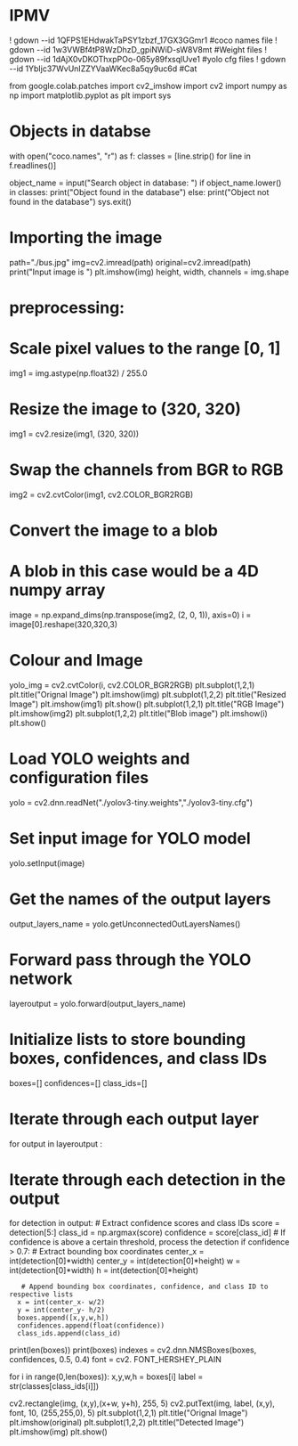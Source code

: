 # IPMV
! gdown --id 1QFPS1EHdwakTaPSY1zbzf_17GX3GGmr1   #coco names file
! gdown --id 1w3VWBf4tP8WzDhzD_gpiNWiD-sW8V8mt   #Weight files
! gdown --id 1dAjX0vDKOThxpPOo-065y89fxsqlUve1  #yolo cfg files
! gdown --id 1YbIjc37WvUnIZZYVaaWKec8a5qy9uc6d  #Cat




from google.colab.patches import cv2_imshow
import cv2
import numpy as np
import matplotlib.pyplot as plt
import sys




# Objects in databse
with open("coco.names", "r") as f:
    classes = [line.strip() for line in f.readlines()]




object_name = input("Search object in database: ")
if object_name.lower() in classes:
    print("Object found in the database")
else:
    print("Object not found in the database")
    sys.exit()
    
# Importing the image
path="./bus.jpg"
img=cv2.imread(path)
original=cv2.imread(path)
print("Input image is ")
plt.imshow(img)
height, width, channels = img.shape


# preprocessing:
# Scale pixel values to the range [0, 1]
img1 = img.astype(np.float32) / 255.0
# Resize the image to (320, 320)
img1 = cv2.resize(img1, (320, 320))
# Swap the channels from BGR to RGB
img2 = cv2.cvtColor(img1, cv2.COLOR_BGR2RGB)
# Convert the image to a blob
# A blob in this case would be a 4D numpy array
image = np.expand_dims(np.transpose(img2, (2, 0, 1)), axis=0)
i = image[0].reshape(320,320,3)

# Colour and Image
yolo_img = cv2.cvtColor(i, cv2.COLOR_BGR2RGB)
plt.subplot(1,2,1)
plt.title("Orignal Image")
plt.imshow(img)
plt.subplot(1,2,2)
plt.title("Resized Image")
plt.imshow(img1)
plt.show()
plt.subplot(1,2,1)
plt.title("RGB Image")
plt.imshow(img2)
plt.subplot(1,2,2)
plt.title("Blob image")
plt.imshow(i)
plt.show()

# Load YOLO weights and configuration files
yolo = cv2.dnn.readNet("./yolov3-tiny.weights","./yolov3-tiny.cfg")
# Set input image for YOLO model
yolo.setInput(image)
# Get the names of the output layers
output_layers_name = yolo.getUnconnectedOutLayersNames()
# Forward pass through the YOLO network
layeroutput = yolo.forward(output_layers_name)

# Initialize lists to store bounding boxes, confidences, and class IDs
boxes=[]
confidences=[]
class_ids=[]

# Iterate through each output layer
for output in layeroutput :
  # Iterate through each detection in the output
  for detection in output:
    # Extract confidence scores and class IDs
    score = detection[5:]
    class_id = np.argmax(score)
    confidence = score[class_id]
    # If confidence is above a certain threshold, process the detection
    if confidence > 0.7:
      # Extract bounding box coordinates
      center_x = int(detection[0]*width)
      center_y = int(detection[0]*height)
      w = int(detection[0]*width)
      h = int(detection[0]*height)

       # Append bounding box coordinates, confidence, and class ID to respective lists
      x = int(center_x- w/2)
      y = int(center_y- h/2)
      boxes.append([x,y,w,h])
      confidences.append(float(confidence))
      class_ids.append(class_id)
print(len(boxes))
print(boxes)
indexes = cv2.dnn.NMSBoxes(boxes, confidences, 0.5, 0.4)
font = cv2. FONT_HERSHEY_PLAIN

for i in range(0,len(boxes)):
  x,y,w,h = boxes[i]
  label = str(classes[class_ids[i]])


  cv2.rectangle(img, (x,y),(x+w, y+h), 255, 5)
  cv2.putText(img, label, (x,y), font, 10, (255,255,0), 5)
plt.subplot(1,2,1)
plt.title("Orignal Image")
plt.imshow(original)
plt.subplot(1,2,2)
plt.title("Detected Image")
plt.imshow(img)
plt.show()





